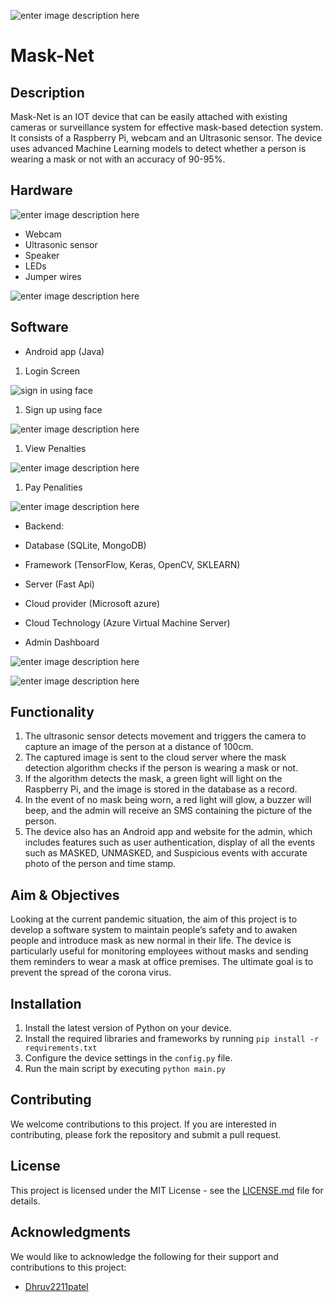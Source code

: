 
![enter image description here](https://raw.githubusercontent.com/maitripasale/Mask-Net/master/masknet.png)
# Mask-Net

## Description

Mask-Net is an IOT device that can be easily attached with existing cameras or surveillance system for effective mask-based detection system. It consists of a Raspberry Pi, webcam and an Ultrasonic sensor. The device uses advanced Machine Learning models to detect whether a person is wearing a mask or not with an accuracy of 90-95%.

## Hardware
![enter image description here](https://github.com/maitripasale/Mask-Net/blob/main/image-057.jpg)
-   Webcam
-   Ultrasonic sensor
-   Speaker
-   LEDs
-   Jumper wires

![enter image description here](https://raw.githubusercontent.com/maitripasale/Mask-Net/master/image-078.jpg)


## Software

-   Android app (Java)

1. Login Screen

![sign in using face](https://raw.githubusercontent.com/maitripasale/Mask-Net/master/image-059.jpg)

1. Sign up using face

![enter image description here](https://raw.githubusercontent.com/maitripasale/Mask-Net/master/image-060.png)

1. View Penalties

![enter image description here](https://raw.githubusercontent.com/maitripasale/Mask-Net/master/image-028.jpg)

1. Pay Penalities

![enter image description here](https://raw.githubusercontent.com/maitripasale/Mask-Net/master/image-029.jpg)

- Backend:
-   Database (SQLite, MongoDB)
-   Framework (TensorFlow, Keras, OpenCV, SKLEARN)
-   Server (Fast Api)
-   Cloud provider (Microsoft azure)
-   Cloud Technology (Azure Virtual Machine Server)

- Admin Dashboard

![enter image description here](https://raw.githubusercontent.com/maitripasale/Mask-Net/master/image-030.jpg)

![enter image description here](https://raw.githubusercontent.com/maitripasale/Mask-Net/master/image-031.jpg)

## Functionality

1.  The ultrasonic sensor detects movement and triggers the camera to capture an image of the person at a distance of 100cm.
2.  The captured image is sent to the cloud server where the mask detection algorithm checks if the person is wearing a mask or not.
3.  If the algorithm detects the mask, a green light will light on the Raspberry Pi, and the image is stored in the database as a record.
4.  In the event of no mask being worn, a red light will glow, a buzzer will beep, and the admin will receive an SMS containing the picture of the person.
5.  The device also has an Android app and website for the admin, which includes features such as user authentication, display of all the events such as MASKED, UNMASKED, and Suspicious events with accurate photo of the person and time stamp.

## Aim & Objectives

Looking at the current pandemic situation, the aim of this project is to develop a software system to maintain people’s safety and to awaken people and introduce mask as new normal in their life. The device is particularly useful for monitoring employees without masks and sending them reminders to wear a mask at office premises. The ultimate goal is to prevent the spread of the corona virus.

## Installation

1.  Install the latest version of Python on your device.
2.  Install the required libraries and frameworks by running `pip install -r requirements.txt`
3.  Configure the device settings in the `config.py` file.
4.  Run the main script by executing `python main.py`

## Contributing

We welcome contributions to this project. If you are interested in contributing, please fork the repository and submit a pull request.

## License

This project is licensed under the MIT License - see the [LICENSE.md](https://chat.openai.com/chat/LICENSE.md) file for details.

## Acknowledgments

We would like to acknowledge the following for their support and contributions to this project:

-   [Dhruv2211patel](https://github.com/Dhruv2211patel)

